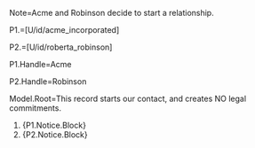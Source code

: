 Note=Acme and Robinson decide to start a relationship.

P1.=[U/id/acme_incorporated]

P2.=[U/id/roberta_robinson]

P1.Handle=Acme

P2.Handle=Robinson


Model.Root=This record starts our contact, and creates NO legal commitments.<ol><li>{P1.Notice.Block}<li>{P2.Notice.Block}</ol>